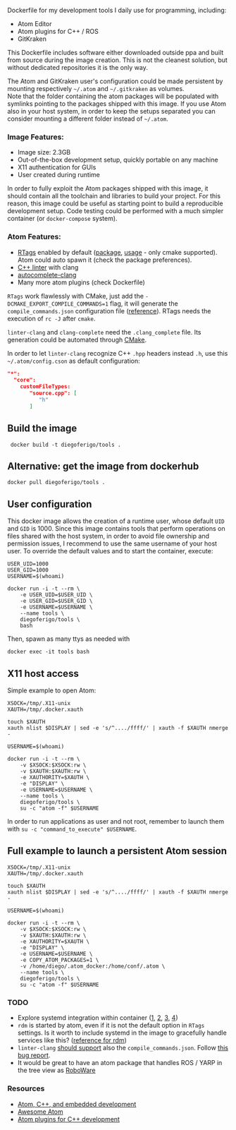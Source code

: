 Dockerfile for my development tools I daily use for programming, including:
* Atom Editor
* Atom plugins for C++ / ROS
* GitKraken

This Dockerfile includes software either downloaded outside ppa and built from
source during the image creation. This is not the cleanest solution, but without
dedicated repositories it is the only way.

The Atom and GitKraken user's configuration could be made persistent by mounting
respectively `~/.atom` and `~/.gitkraken` as volumes.<br>
Note that the folder containing the atom packages will be populated with symlinks
pointing to the packages shipped with this image. If you use Atom also in your
host system, in order to keep the setups separated you can consider mounting a
different folder instead of `~/.atom`.

### Image Features:
* Image size: 2.3GB
* Out-of-the-box development setup, quickly portable on any machine
* X11 authentication for GUIs
* User created during runtime

In order to fully exploit the Atom packages shipped with this image, it should
contain all the toolchain and libraries to build your project. For this reason,
this image could be useful as starting point to build a reproducible development
setup. Code testing could be performed with a much simpler container (or
`docker-compose` system).

### Atom Features:
* [RTags][2] enabled by default ([package][2], [usage][3] - only cmake supported).
Atom could auto spawn it (check the package preferences).
* [C++ linter][16] with clang
* [autocomplete-clang][17]
* Many more atom plugins (check Dockerfile)

`RTags` work flawlessly with CMake, just add the `-DCMAKE_EXPORT_COMPILE_COMMANDS=1`
flag, it will generate the `compile_commands.json` configuration file ([reference][8]).
RTags needs the execution of `rc -J` after `cmake`.

`linter-clang` and `clang-complete` need the `.clang_complete` file. Its generation
could be automated through [CMake][10].

In order to let `linter-clang` recognize C++ `.hpp` headers instead `.h`, use
this `~/.atom/config.cson` as default configuration:
```json
"*":
  "core":
    customFileTypes:
	   "source.cpp": [
		  "h"
	   ]
```

## Build the image
```
 docker build -t diegoferigo/tools .
```

## Alternative: get the image from dockerhub
```
docker pull diegoferigo/tools .
```

## User configuration
This docker image allows the creation of a runtime user,
whose default `UID` and `GID` is 1000. Since this image contains tools that perform
operations on files shared with the host system, in order to avoid file ownership
and permission issues, I recommend to use the same username of your host user.
To override the default values and to start the container, execute:
```
USER_UID=1000
USER_GID=1000
USERNAME=$(whoami)

docker run -i -t --rm \
	-e USER_UID=$USER_UID \
	-e USER_GID=$USER_GID \
	-e USERNAME=$USERNAME \
	--name tools \
	diegoferigo/tools \
	bash
```
Then, spawn as many ttys as needed with
```
docker exec -it tools bash
```

## X11 host access
Simple example to open Atom:
```
XSOCK=/tmp/.X11-unix
XAUTH=/tmp/.docker.xauth

touch $XAUTH
xauth nlist $DISPLAY | sed -e 's/^..../ffff/' | xauth -f $XAUTH nmerge -

USERNAME=$(whoami)

docker run -i -t --rm \
	-v $XSOCK:$XSOCK:rw \
	-v $XAUTH:$XAUTH:rw \
	-e XAUTHORITY=$XAUTH \
	-e "DISPLAY" \
	-e USERNAME=$USERNAME \
	--name tools \
	diegoferigo/tools \
	su -c "atom -f" $USERNAME
```
In order to run applications as user and not root, remember to launch them with
`su -c "command_to_execute" $USERNAME`.

## Full example to launch a persistent Atom session
```
XSOCK=/tmp/.X11-unix
XAUTH=/tmp/.docker.xauth

touch $XAUTH
xauth nlist $DISPLAY | sed -e 's/^..../ffff/' | xauth -f $XAUTH nmerge -

USERNAME=$(whoami)

docker run -i -t --rm \
	-v $XSOCK:$XSOCK:rw \
	-v $XAUTH:$XAUTH:rw \
	-e XAUTHORITY=$XAUTH \
	-e "DISPLAY" \
	-e USERNAME=$USERNAME \
	-e COPY_ATOM_PACKAGES=1 \
	-v /home/diego/.atom_docker:/home/conf/.atom \
	--name tools \
	diegoferigo/tools \
	su -c "atom -f" $USERNAME
```

### TODO
* Explore systemd integration within container ([1][1], [2][5], [3][6], [4][7])
* `rdm` is started by atom, even if it is not the default option in `RTags` settings.
Is it worth to include systemd in the image to gracefully handle services like this?
([reference for rdm][18])
* `linter-clang` [should support][13] also the `compile_commands.json`.
Follow [this bug report][14].
* It would be great to have an atom package that handles ROS / YARP in the tree view
as [RoboWare][15]

### Resources
* [Atom, C++, and embedded development][9]
* [Awesome Atom][11]
* [Atom plugins for C++ development][12]

[1]: https://developers.redhat.com/blog/2016/09/13/running-systemd-in-a-non-privileged-container/
[2]: https://atom.io/packages/atomic-rtags
[3]: https://github.com/Andersbakken/rtags#setup
[5]: https://lwn.net/Articles/676831/
[6]: http://docs.projectatomic.io/container-best-practices/#planning_starting_application
[7]: https://maci0.wordpress.com/2014/07/23/run-systemd-in-an-unprivileged-docker-container/
[8]: http://clang.llvm.org/docs/JSONCompilationDatabase.html
[9]: http://blog.oakbits.com/index.php?post/2016/02/01/Using-Atom-For-C-And-Embedded-Development
[10]: https://ncrmnt.org/2016/04/21/cmake-atom-clang_complete/
[11]: https://github.com/mehcode/awesome-atom
[12]: https://blogs.aerys.in/jeanmarc-leroux/2015/07/31/atom-plugins-for-c-development/
[13]: https://github.com/AtomLinter/linter-clang#clang-json-compilation-database
[14]: https://github.com/AtomLinter/linter-clang/issues/131
[15]: http://www.roboware.me
[16]: https://atom.io/packages/linter-clang
[17]: https://atom.io/packages/autocomplete-clang
[18]: https://github.com/Andersbakken/rtags#integration-with-systemd-gnu-linux
